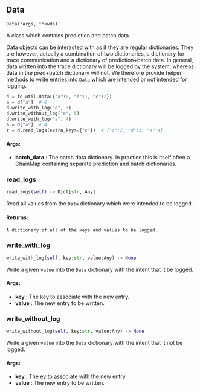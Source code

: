 ## Data
```python
Data(*args, **kwds)
```
A class which contains prediction and batch data.

Data objects can be interacted with as if they are regular dictionaries. They are however, actually a combination of
two dictionaries, a dictionary for trace communication and a dictionary of prediction+batch data. In general, data
written into the trace dictionary will be logged by the system, whereas data in the pred+batch dictionary will not.
We therefore provide helper methods to write entries into `Data` which are intended or not intended for logging.

```python
d = fe.util.Data({"a":0, "b":1, "c":2})
a = d["a"]  # 0
d.write_with_log("d", 3)
d.write_without_log("e", 5)
d.write_with_log("a", 4)
a = d["a"]  # 4
r = d.read_logs(extra_keys={"c"})  # {"c":2, "d":3, "a":4}
```


#### Args:

* **batch_data** :  The batch data dictionary. In practice this is itself often a ChainMap containing separate        prediction and batch dictionaries.

### read_logs
```python
read_logs(self) -> Dict[str, Any]
```
Read all values from the `Data` dictionary which were intended to be logged.


#### Returns:
    A dictionary of all of the keys and values to be logged.

### write_with_log
```python
write_with_log(self, key:str, value:Any) -> None
```
Write a given `value` into the `Data` dictionary with the intent that it be logged.


#### Args:

* **key** :  The key to associate with the new entry.
* **value** :  The new entry to be written.

### write_without_log
```python
write_without_log(self, key:str, value:Any) -> None
```
Write a given `value` into the `Data` dictionary with the intent that it not be logged.


#### Args:

* **key** :  The ey to associate with the new entry.
* **value** :  The new entry to be written.